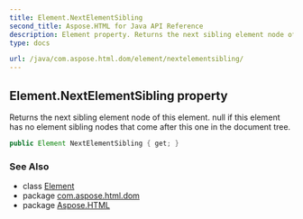 ```yaml
---
title: Element.NextElementSibling
second_title: Aspose.HTML for Java API Reference
description: Element property. Returns the next sibling element node of this element. null if this element has no element sibling nodes that come after this one in the document tree
type: docs

url: /java/com.aspose.html.dom/element/nextelementsibling/
---
```

## Element.NextElementSibling property

Returns the next sibling element node of this element. null if this element has no element sibling nodes that come after this one in the document tree.

```java
public Element NextElementSibling { get; }
```

### See Also

* class [Element](../)
* package [com.aspose.html.dom](../../../com.aspose.html.dom/)
* package [Aspose.HTML](../../../)
